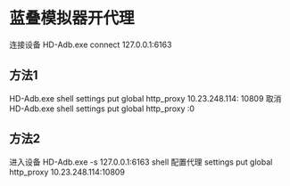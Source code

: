 # 蓝叠模拟器开代理

连接设备 HD-Adb.exe connect 127.0.0.1:6163

## 方法1
HD-Adb.exe shell settings put global http_proxy 10.23.248.114:
10809
取消
HD-Adb.exe shell settings put global http_proxy :0
## 方法2
进入设备 HD-Adb.exe -s 127.0.0.1:6163 shell
配置代理 settings put global http_proxy 10.23.248.114:10809